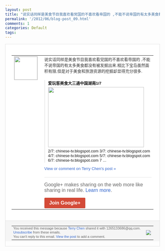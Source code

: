 ```yaml
---
layout: post
title: "说实话同样是美食节目我喜欢看党国的不喜欢看帝国的 ,不能不说帝国的有太多美食都没..."
permalink: '/2012/06/blog-post_09.html'
comments: 1
categories: Default
tags: 
---
```

<div style="border:solid 1px #dfdfdf;color:#686868;font:13px Arial"><div style="background-color:#fff;padding:20px;"><table cellpadding="0" cellspacing="0"><tr><td style="padding-right:15px;vertical-align:top"><a href="https://plus.google.com/_/notifications/ngemlink?&amp;emid=CKiI0eWYwbACFQjY3AodvRYAAA&amp;path=%2F108643996575278738906&amp;dt=1339246177964"><img height="75" src="https://lh3.googleusercontent.com/-KKRGTyJ5Bl0/AAAAAAAAAAI/AAAAAAAAEEY/jllxqER5dCk/s75-c-k-a/photo.jpg" style="border:solid 1px #cccccc;" width="75"/></a></td><td style="width:578px;color:#333;font:13px Arial;vertical-align:top;"><div style="padding-bottom:10px">说实话同样是美食节目我喜欢看党国的不喜欢<wbr/>看帝国的 ,不能不说帝国的有太多美食都没有被发掘出<wbr/>来.相比下宝岛虽然面积有限,但是对于美食<wbr/>和旅游资源的挖掘却显得充分很多.</div><div style="margin-top:10px;padding-left:10px; border-left:2px solid #EAEAEA"><span style="margin-right:5px"><div style="margin-bottom:4px;font-weight:bold"><a href="https://plus.google.com/_/notifications/ngemlink?&amp;emid=CKiI0eWYwbACFQjY3AodvRYAAA&amp;path=%2F108643996575278738906%2Fposts%2F3ruEaJkDMJ1%3Fgpinv%3DAMIXal_P2ss5Xq8P4tNcWr_bNIO-KiVZh58xnsr8mmaMSw9ePnDmaF596tue2R_bxO9Htg3HnjqQnPnRxPE0veERNYhtN5gpe6Z65q46XOXQDWGHkU-mtgc&amp;dt=1339246177964" style="zSoyz;text-decoration:none">爱玩客美食大三通中国湖南1/7</a></div><a href="https://plus.google.com/_/notifications/ngemlink?&amp;emid=CKiI0eWYwbACFQjY3AodvRYAAA&amp;path=%2F108643996575278738906%2Fposts%2F3ruEaJkDMJ1%3Fgpinv%3DAMIXal_P2ss5Xq8P4tNcWr_bNIO-KiVZh58xnsr8mmaMSw9ePnDmaF596tue2R_bxO9Htg3HnjqQnPnRxPE0veERNYhtN5gpe6Z65q46XOXQDWGHkU-mtgc&amp;dt=1339246177964" style="zSoyz"><img border="0" src="https://images3-focus-opensocial.googleusercontent.com/gadgets/proxy?url=https://ytimg.googleusercontent.com/vi/axL2b3Pm7xA/hqdefault.jpg&amp;container=focus&amp;gadget=a&amp;rewriteMime=image/*&amp;refresh=31536000&amp;resize_h=195" style="width:312px;height:195px;display:block"/></a><div style="margin:5px 0 12px 0"><a href="http://www.youtube.com/v/axL2b3Pm7xA&amp;hl=en&amp;fs=1&amp;autoplay=1" style="zSoyz;text-decoration:none">2/7: chinese-tv.blogspot.<wbr/>com 3/7: chinese-tv.blogspot.<wbr/>com 4/7: chinese-tv.blogspot.<wbr/>com 5/7: chinese-tv.blogspot.<wbr/>com 6/7: chinese-tv.blogspot.<wbr/>com 7 ...</a></div></span></div><a href="https://plus.google.com/_/notifications/ngemlink?&amp;emid=CKiI0eWYwbACFQjY3AodvRYAAA&amp;path=%2F108643996575278738906%2Fposts%2F3ruEaJkDMJ1%3Fgpinv%3DAMIXal_P2ss5Xq8P4tNcWr_bNIO-KiVZh58xnsr8mmaMSw9ePnDmaF596tue2R_bxO9Htg3HnjqQnPnRxPE0veERNYhtN5gpe6Z65q46XOXQDWGHkU-mtgc&amp;dt=1339246177964" style="color:#3366CC;text-decoration:none;">View or comment on Terry Chen's post »</a><div style="margin-top:20px;border-top:solid 1px #dfdfdf"><div style="padding:15px 0;color:#686868;font:16px Arial;">Google+ makes sharing on the web more like sharing in real life. <a href="http://www.google.com/+/learnmore/" style="color:#3366CC;text-decoration:none;">Learn more</a>.</div><a href="https://plus.google.com/_/notifications/ngemlink?&amp;emid=CKiI0eWYwbACFQjY3AodvRYAAA&amp;path=%2F%3Fgpinv%3DAMIXal_P2ss5Xq8P4tNcWr_bNIO-KiVZh58xnsr8mmaMSw9ePnDmaF596tue2R_bxO9Htg3HnjqQnPnRxPE0veERNYhtN5gpe6Z65q46XOXQDWGHkU-mtgc&amp;dt=1339246177964" style="display:inline-block;padding:7px 15px;background-color:#d44b38; color:#fff;font-size:16px; font-weight:bold;border-radius:2px;border:solid 1px #c43b28; white-space:nowrap;text-decoration:none">Join Google+</a></div></td></tr></table></div><div style="border-top:solid 1px #dfdfdf;padding:0 20px; background-color:#f5f5f5"><table cellpadding="0" cellspacing="0" style="height:50px"><tbody><tr><td style="vertical-align:middle;width:100%; color:#636363;font:11px Arial; line-height:120%">You received this message because <a href="https://plus.google.com/_/notifications/ngemlink?&amp;emid=CKiI0eWYwbACFQjY3AodvRYAAA&amp;path=%2F108643996575278738906%3Fgpinv%3DAMIXal_P2ss5Xq8P4tNcWr_bNIO-KiVZh58xnsr8mmaMSw9ePnDmaF596tue2R_bxO9Htg3HnjqQnPnRxPE0veERNYhtN5gpe6Z65q46XOXQDWGHkU-mtgc&amp;dt=1339246177964" style="color:#3366CC;text-decoration:none;">Terry Chen</a> shared it with 1265133686@qq.com. <a href="https://plus.google.com/_/notifications/ngemlink?&amp;emid=CKiI0eWYwbACFQjY3AodvRYAAA&amp;path=%2F_%2Fnonplus%2Femailsettings%3Fgpinv%3DAMIXal_P2ss5Xq8P4tNcWr_bNIO-KiVZh58xnsr8mmaMSw9ePnDmaF596tue2R_bxO9Htg3HnjqQnPnRxPE0veERNYhtN5gpe6Z65q46XOXQDWGHkU-mtgc%26est%3DADH5u8WbFM39luG0cegYZl_BHuJv5wPm4OfZmkj5r4lRLtlNHdX3jZog9ZFcNJfaMaAtDwYMfGRXdOCwBPuAiXrdWncofAkU4ApN3mpWNVAXjF83FDR71jQRMfSvUjqt9rkBAOnUY45W&amp;dt=1339246177964" style="color:#3366CC;text-decoration:none;">Unsubscribe</a> from these emails.<br/>You can't reply to this email. <a href="https://plus.google.com/_/notifications/ngemlink?&amp;emid=CKiI0eWYwbACFQjY3AodvRYAAA&amp;path=%2F108643996575278738906%2Fposts%2F3ruEaJkDMJ1%3Fgpinv%3DAMIXal_P2ss5Xq8P4tNcWr_bNIO-KiVZh58xnsr8mmaMSw9ePnDmaF596tue2R_bxO9Htg3HnjqQnPnRxPE0veERNYhtN5gpe6Z65q46XOXQDWGHkU-mtgc&amp;dt=1339246177964" style="color:#3366CC;text-decoration:none;">View the post</a> to add a comment.<br/></td><td><img src="https://ssl.gstatic.com/s2/oz/images/notifications/logo/google-plus-6617a72bb36cc548861652780c9e6ff1.png"/></td></tr></tbody></table></div></div>
